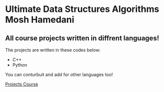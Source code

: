 # Ultimate Data Structures Algorithms Mosh Hamedani
## All course projects written in diffrent languages!
The projects are written in these codes below:
* C++
* Python

You can conturbuit and add for other languages too!

[Projects Course]([https://www.google.com](https://codewithmosh.com/p/data-structures-algorithms)https://codewithmosh.com/p/data-structures-algorithms)
